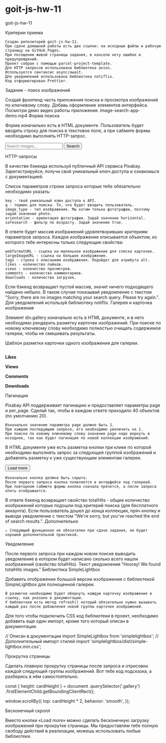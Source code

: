 # goit-js-hw-11

goit-js-hw-11

Критерии приема

    Создан репозиторий goit-js-hw-11.
    При сдаче домашней работы есть две ссылки: на исходные файлы и рабочую страницу на GitHub Pages.
    При посещении живой страницы задания, в консоли нету ошибок и предупреждений.
    Проект собран с помощью parcel-project-template.
    Для HTTP запросов использована библиотека axios.
    Используется синтаксис async/await.
    Для уведомлений использована библиотека notiflix.
    Код отформатирован Prettier.

Задание - поиск изображений

Создай фронтенд часть приложения поиска и просмотра изображений по ключевому слову. Добавь
оформление элементов интерфейса. Посмотри демо видео работы приложения. image-search-app-demo.mp4
Форма поиска

Форма изначально есть в HTML документе. Пользователь будет вводить строку для поиска в текстовое
поле, а при сабмите формы необходимо выполнять HTTP-запрос.

<form class="search-form" id="search-form">
  <input
    type="text"
    name="searchQuery"
    autocomplete="off"
    placeholder="Search images..."
  />
  <button type="submit">Search</button>
</form>

HTTP-запросы

В качестве бэкенда используй публичный API сервиса Pixabay. Зарегистрируйся, получи свой уникальный
ключ доступа и ознакомься с документацией.

Список параметров строки запроса которые тебе обязательно необходимо указать:

    key - твой уникальный ключ доступа к API.
    q - термин для поиска. То, что будет вводить пользователь.
    image_type - тип изображения. Мы хотим только фотографии, поэтому задай значение photo.
    orientation - ориентация фотографии. Задай значение horizontal.
    safesearch - фильтр по возрасту. Задай значение true.

В ответе будет массив изображений удовлетворивших критериям параметров запроса. Каждое изображение
описывается объектом, из которого тебе интересны только следующие свойства:

    webformatURL - ссылка на маленькое изображение для списка карточек.
    largeImageURL - ссылка на большое изображение.
    tags - строка с описанием изображения. Подойдет для атрибута alt.
    likes - количество лайков.
    views - количество просмотров.
    comments - количество комментариев.
    downloads - количество загрузок.

Если бэкенд возвращает пустой массив, значит ничего подходящего найдено небыло. В таком случае
показывай уведомление с текстом "Sorry, there are no images matching your search query. Please try
again.". Для уведомлений используй библиотеку notiflix. Галерея и карточка изображения

Элемент div.gallery изначально есть в HTML документе, и в него необходимо рендерить разметку
карточек изображений. При поиске по новому ключевому слову необходимо полностью очищать содержимое
галереи, чтобы не смешивать результаты.

<div class="gallery">
  <!-- Карточки изображений -->
</div>

Шаблон разметки карточки одного изображения для галереи.

<div class="photo-card">
  <img src="" alt="" loading="lazy" />
  <div class="info">
    <p class="info-item">
      <b>Likes</b>
    </p>
    <p class="info-item">
      <b>Views</b>
    </p>
    <p class="info-item">
      <b>Comments</b>
    </p>
    <p class="info-item">
      <b>Downloads</b>
    </p>
  </div>
</div>

Пагинация

Pixabay API поддерживает пагинацию и предоставляет параметры page и per_page. Сделай так, чтобы в
каждом ответе приходило 40 объектов (по умолчанию 20).

    Изначально значение параметра page должно быть 1.
    При каждом последующем запросе, его необходимо увеличить на 1.
    При поиске по новому ключевому слову значение page надо вернуть в исходное, так как будет пагинация по новой коллекции изображений.

В HTML документе уже есть разметка кнопки при клике по которой необходимо выполнять запрос за
следующей группой изображений и добавлять разметку к уже существующим элементам галереи.

<button type="button" class="load-more">Load more</button>

    Изначально кнопка должна быть скрыта.
    После первого запроса кнопка появляется в интерфейсе под галереей.
    При повторном сабмите формы кнопка сначала прячется, а после запроса опять отображается.

В ответе бэкенд возвращает свойство totalHits - общее количество изображений которые подошли под
критерий поиска (для бесплатного аккаунта). Если пользователь дошел до конца коллекции, пряч кнопку
и выводи уведомление с текстом "We're sorry, but you've reached the end of search results.".
Дополнительно

    ⚠️ Следующий функционал не обязателен при сдаче задания, но будет хорошей дополнительной практикой.

Уведомление

После первого запроса при каждом новом поиске выводить уведомление в котором будет написано сколько
всего нашли изображений (свойство totalHits). Текст уведомления "Hooray! We found totalHits images."
Библиотека SimpleLightbox

Добавить отображение большой версии изображения с библиотекой SimpleLightbox для полноценной
галереи.

    В разметке необходимо будет обернуть каждую карточку изображения в ссылку, как указано в документации.
    У библиотеки есть метод refresh() который обязательно нужно вызывать каждый раз после добавления новой группы карточек изображений.

Для того чтобы подключить CSS код библиотеки в проект, необходимо добавить еще один импорт, кроме
того который описан в документации.

// Описан в документации import SimpleLightbox from 'simplelightbox'; // Дополнительный импорт
стилей import 'simplelightbox/dist/simple-lightbox.min.css';

Прокрутка страницы

Сделать плавную прокрутку страницы после запроса и отрисовки каждой следующей группы изображений.
Вот тебе код подсказка, а разберись в нём самостоятельно.

const { height: cardHeight } = document .querySelector('.gallery')
.firstElementChild.getBoundingClientRect();

window.scrollBy({ top: cardHeight \* 2, behavior: 'smooth', });

Бесконечный скролл

Вместо кнопки «Load more» можно сделать бесконечную загрузку изображений при прокрутке страницы. Мы
предоставлям тебе полную свободу действий в реализации, можешь использовать любые библиотеки.
